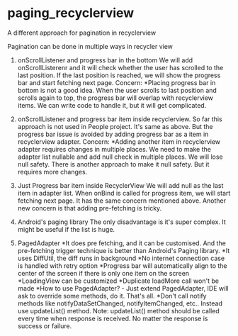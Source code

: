 
# paging_recyclerview
A different approach for pagination in recyclerview

Pagination can be done in multiple ways in recycler view
1. onScrollListener and progress bar in the bottom
  We will add onScrollListerenr and it will check whether the user has scrolled to the last position.
  If the last position is reached, we will show the progress bar and start fetching next page.
  Concern: 
  *Placing progress bar in bottom is not a good idea. When the user scrolls to last position and scrolls again to top, the progress bar will overlap with recyclerview items. We can write code to handle it, but it will get complicated.

2. onScrollListener and progress bar item inside recyclerview.
  So far this approach is not used in People project. 
  It's same as above. But the progress bar issue is avoided by adding progress bar as a item in recyclerview adapter.
  Concern: 
  *Adding another item in recyclerview adapter requires changes in multiple places. We need to make the adapter list nullable and add null check in multiple places. We will lose null safety. There is another approach to make it null safety. But it requires more changes.

3. Just Progress bar item inside RecyclerView
We will add null as the last item in adapter list. When onBind is called for progress item, we will start fetching next page.
It has the same concern mentioned above. Another new concern is that adding pre-fetching is tricky.

4. Android's paging library
The only disadvantage is it's super complex. It might be useful if the list is huge.

5. PagedAdapter
*It does pre fetching, and it can be customised. And the pre-fetching trigger technique is better than Android's Paging library.
*It uses DiffUtil, the diff runs in background
 *No internet connection case is handled with retry option
 *Progress bar will automatically align to the center of the screen if there is only one item on the screen
 *LoadingView can be customized
 *Duplicate loadMore call won't be made
 *How to use PagedAdapter? - Just extend PagedAdapter, IDE will ask to override some methods, do it. That's all.
 *Don't call notify methods like notifyDataSetChanged, notifyItemChanged, etc.. Instead use updateList() method.
Note: updateList() method should be called every time when response is received. No matter the response is success or failure.

